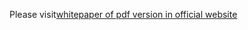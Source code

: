 Please visit[whitepaper of pdf version in official website](https://www.asch.so/asch-whitepaper-en.pdf)
